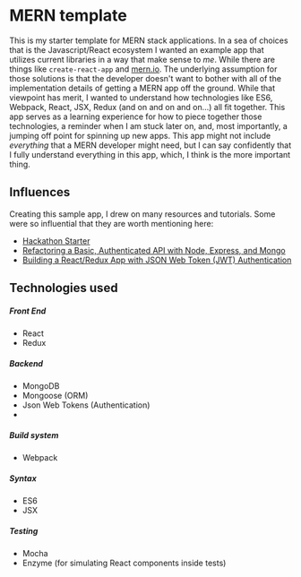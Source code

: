 # MERN template

This is my starter template for MERN stack applications. In a sea of choices that is the Javascript/React ecosystem I wanted an example app that utilizes current libraries in a way that make sense to _me_. While there are things like `create-react-app` and [mern.io](http://mern.io/). The underlying assumption for those solutions is that the developer doesn't want to bother with all of the implementation details of getting a MERN app off the ground. While that viewpoint has merit, I wanted to understand how technologies like ES6, Webpack, React, JSX, Redux (and on and on and on...) all fit together. This app serves as a learning experience for how to piece together those technologies, a reminder when I am stuck later on, and, most importantly, a jumping off point for spinning up new apps. This app might not include _everything_ that a MERN developer might need, but I can say confidently that I fully understand everything in this app, which, I think is the more important thing.

## Influences

Creating this sample app, I drew on many resources and tutorials. Some were so influential that they are worth mentioning here:
 - [Hackathon Starter](https://github.com/sahat/hackathon-starter)
 - [Refactoring a Basic, Authenticated API with Node, Express, and Mongo](http://blog.slatepeak.com/refactoring-a-basic-authenticated-api-with-node-express-and-mongo/)
 - [Building a React/Redux App with JSON Web Token (JWT) Authentication](http://blog.slatepeak.com/build-a-react-redux-app-with-json-web-token-jwt-authentication/)
 
## Technologies used

##### Front End
 - React
 - Redux
 
##### Backend
 - MongoDB
 - Mongoose (ORM)
 - Json Web Tokens (Authentication)
 - 
##### Build system
 - Webpack
 
##### Syntax
 - ES6
 - JSX

##### Testing
 - Mocha 
 - Enzyme (for simulating React components inside tests)
